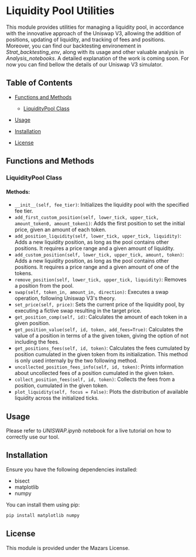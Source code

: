 
# Liquidity Pool Utilities

This module provides utilities for managing a liquidity pool, in accordance with the innovative approach of the Uniswap V3, allowing the addition of positions, updating of liquidity, and tracking of fees and positions. Moreover, you can find our backtesting environement in *Strat_backtesting_env*, along with its usage and other valuable analysis in *Analysis_notebooks*. A detailed explanation of the work is coming soon. For now you can find bellow the details of our Uniswap V3 simulator.

## Table of Contents

- [Functions and Methods](#functions-and-methods)
  - [LiquidityPool Class](#liquiditypool-class)
- [Usage](#usage)

- [Installation](#installation)
- [License](#license)

## Functions and Methods

### LiquidityPool Class

#### Methods:

- `__init__(self, fee_tier)`: Initializes the liquidity pool with the specified fee tier.
- `add_first_custom_position(self, lower_tick, upper_tick, amount_token0, amount_token1)`: Adds the first position to set the initial price, given an amount of each token.
- `add_position_liquidity(self, lower_tick, upper_tick, liquidity)`: Adds a new liquidity position, as long as the pool contains other positions. It requires a price range and a given amount of liquidity.
- `add_custom_position(self, lower_tick, upper_tick, amount, token)`: Adds a new liquidity position, as long as the pool contains other positions. It requires a price range and a given amount of one of the tokens.
- `remove_position(self, lower_tick, upper_tick, liquidity)`: Removes a position from the pool.
- `swap(self, token_in, amount_in, direction)`: Executes a swap operation, following Uniswap V3's theory.
- `set_price(self, price)`: Sets the current price of the liquidity pool, by executing a fictive swap resulting in the target price.
- `get_position_comp(self, id)`: Calculates the amount of each token in a given position.
- `get_position_value(self, id, token, add_fees=True)`: Calculates the value of a position in terms of a the given token, giving the option of not including the fees.
- `get_positions_fees(self, id, token)`: Calculates the fees cumulated by position cumulated in the given token from its initialization.  This method is only used internaly by the two following method.
- `uncollected_position_fees_info(self, id, token)`: Prints information about uncollected fees of a position cumulated in the given token.
- `collect_position_fees(self, id, token)`: Collects the fees from a position, cumulated in the given token.
- `plot_liquidity(self, focus = False)`: Plots the distribution of available liquidity across the initialized ticks.

## Usage

Please refer to *UNISWAP.ipynb* notebook for a live tutorial on how to correctly use our tool.

## Installation

Ensure you have the following dependencies installed:

- bisect
- matplotlib
- numpy

You can install them using pip:

```sh
pip install matplotlib numpy
```

## License

This module is provided under the Mazars License.
